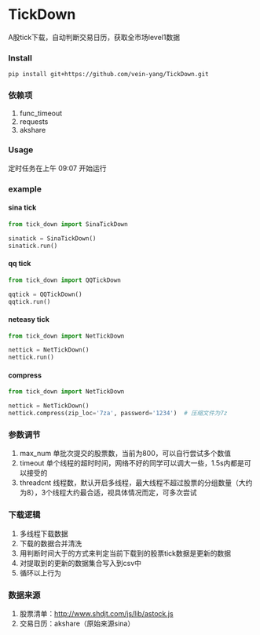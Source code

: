 # TickDown

A股tick下载，自动判断交易日历，获取全市场level1数据

### Install

```shell
pip install git+https://github.com/vein-yang/TickDown.git
```

### 依赖项

1. func_timeout
2. requests
3. akshare

### Usage

定时任务在上午 09:07 开始运行

### example

#### sina tick

```python
from tick_down import SinaTickDown

sinatick = SinaTickDown()
sinatick.run()
```

#### qq tick

```python
from tick_down import QQTickDown

qqtick = QQTickDown()
qqtick.run()
```

#### neteasy tick

```python
from tick_down import NetTickDown

nettick = NetTickDown()
nettick.run()
```

#### compress

```python
from tick_down import NetTickDown

nettick = NetTickDown()
nettick.compress(zip_loc='7za', password='1234')  # 压缩文件为7z
```

### 参数调节

1. max_num 单批次提交的股票数，当前为800，可以自行尝试多个数值
2. timeout 单个线程的超时时间，网络不好的同学可以调大一些，1.5s内都是可以接受的
3. threadcnt 线程数，默认开启多线程，最大线程不超过股票的分组数量（大约为8），3个线程大约最合适，视具体情况而定，可多次尝试

### 下载逻辑

1. 多线程下载数据
2. 下载的数据合并清洗
3. 用判断时间大于的方式来判定当前下载到的股票tick数据是更新的数据
4. 对提取到的更新的数据集合写入到csv中
5. 循环以上行为

### 数据来源

1. 股票清单：http://www.shdjt.com/js/lib/astock.js
2. 交易日历：akshare（原始来源sina）
